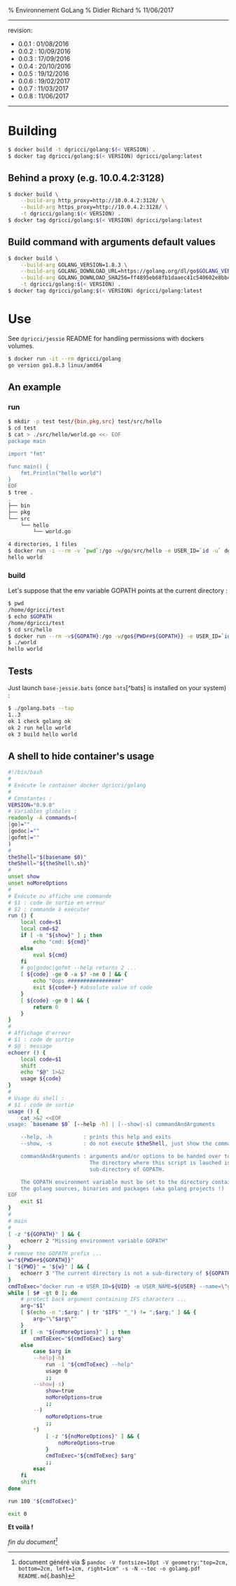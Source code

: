 % Environnement GoLang
% Didier Richard
% 11/06/2017

---

revision:
- 0.0.1 : 01/08/2016
- 0.0.2 : 10/09/2016
- 0.0.3 : 17/09/2016
- 0.0.4 : 20/10/2016
- 0.0.5 : 19/12/2016
- 0.0.6 : 19/02/2017
- 0.0.7 : 11/03/2017
- 0.0.8 : 11/06/2017

---

# Building #

```bash
$ docker build -t dgricci/golang:$(< VERSION) .
$ docker tag dgricci/golang:$(< VERSION) dgricci/golang:latest
```

## Behind a proxy (e.g. 10.0.4.2:3128) ##

```bash
$ docker build \
    --build-arg http_proxy=http://10.0.4.2:3128/ \
    --build-arg https_proxy=http://10.0.4.2:3128/ \
    -t dgricci/golang:$(< VERSION) .
$ docker tag dgricci/golang:$(< VERSION) dgricci/golang:latest
```

## Build command with arguments default values ##

```bash
$ docker build \
    --build-arg GOLANG_VERSION=1.8.3 \
    --build-arg GOLANG_DOWNLOAD_URL=https://golang.org/dl/go$GOLANG_VERSION.linux-amd64.tar.gz \
    --build-arg GOLANG_DOWNLOAD_SHA256=ff4895eb68fb1daaec41c540602e8bb4c1e8bb2f0e7017367171913fc9995ed2 \
    -t dgricci/golang:$(< VERSION) .
$ docker tag dgricci/golang:$(< VERSION) dgricci/golang:latest
```

# Use #

See `dgricci/jessie` README for handling permissions with dockers volumes.

```bash
$ docker run -it --rm dgricci/golang
go version go1.8.3 linux/amd64
```

## An example ##

### run ###

```bash
$ mkdir -p test test/{bin,pkg,src} test/src/hello
$ cd test
$ cat > ./src/hello/world.go <<- EOF
package main

import "fmt"

func main() {
    fmt.Println("hello world")
}
EOF
$ tree .
.
├── bin
├── pkg
└── src
    └── hello
        └── world.go

4 directories, 1 files
$ docker run -i --rm -v `pwd`:/go -w/go/src/hello -e USER_ID=`id -u` dgricci/golang go run world.go
hello world
```

### build ###

Let's suppose that the env variable GOPATH points at the current directory :

```bash
$ pwd
/home/dgricci/test
$ echo $GOPATH
/home/dgricci/test
$ cd src/hello
$ docker run --rm -v${GOPATH}:/go -w/go${PWD##${GOPATH}} -e USER_ID=`id -u` -e USER_NAME=`whoami` dgricci/golang go build world.go
$ ./world
hello world
```

## Tests ##

Just launch `base-jessie.bats` (once `bats`[^bats] is installed on your
system) :

```bash
$ ./golang.bats --tap
1..3
ok 1 check golang ok
ok 2 run hello world
ok 3 build hello world
```

## A shell to hide container's usage ##

```bash
#!/bin/bash
#
# Exécute le container docker dgricci/golang
#
# Constantes :
VERSION="0.9.0"
# Variables globales :
readonly -A commands=(
[go]=""
[godoc]=""
[gofmt]=""
)
#
theShell="$(basename $0)"
theShell="${theShell%.sh}"
#
unset show
unset noMoreOptions
#
# Exécute ou affiche une commande
# $1 : code de sortie en erreur
# $2 : commande à exécuter
run () {
    local code=$1
    local cmd=$2
    if [ -n "${show}" ] ; then
        echo "cmd: ${cmd}"
    else
        eval ${cmd}
    fi
    # go|godoc|gofmt --help returns 2 ...
    [ ${code} -ge 0 -a $? -ne 0 ] && {
        echo "Oops #################"
        exit ${code#-} #absolute value of code
    }
    [ ${code} -ge 0 ] && {
        return 0
    }
}
#
# Affichage d'erreur
# $1 : code de sortie
# $@ : message
echoerr () {
    local code=$1
    shift
    echo "$@" 1>&2
    usage ${code}
}
#
# Usage du shell :
# $1 : code de sortie
usage () {
    cat >&2 <<EOF
usage: `basename $0` [--help -h] | [--show|-s] commandAndArguments

    --help, -h          : prints this help and exits
    --show, -s          : do not execute $theShell, just show the command to be executed

    commandAndArguments : arguments and/or options to be handed over to ${theShell}.
                          The directory where this script is lauched is a
                          sub-directory of GOPATH.

    The GOPATH environment variable must be set to the directory containing
    the golang sources, binaries and packages (aka golang projects !)
EOF
    exit $1
}
#
# main
#
[ -z "${GOPATH}" ] && {
    echoerr 2 "Missing environment variable GOPATH"
}
# remove the GOPATH prefix ...
w="${PWD##${GOPATH}}"
[ "${PWD}" = "${w}" ] && {
    echoerr 3 "The current directory is not a sub-directory of ${GOPATH}"
}
cmdToExec="docker run -e USER_ID=${UID} -e USER_NAME=${USER} --name=\"go$$\" --rm=true -v${GOPATH}:/go -w/go${w} dgricci/golang $theShell"
while [ $# -gt 0 ]; do
    # protect back argument containing IFS characters ...
    arg="$1"
    [ $(echo -n ";$arg;" | tr "$IFS" "_") != ";$arg;" ] && {
        arg="\"$arg\""
    }
    if [ -n "${noMoreOptions}" ] ; then
        cmdToExec="${cmdToExec} $arg"
    else
        case $arg in
        --help|-h)
            run -1 "${cmdToExec} --help"
            usage 0
            ;;
        --show|-s)
            show=true
            noMoreOptions=true
            ;;
        --)
            noMoreOptions=true
            ;;
        *)
            [ -z "${noMoreOptions}" ] && {
                noMoreOptions=true
            }
            cmdToExec="${cmdToExec} $arg"
            ;;
        esac
    fi
    shift
done

run 100 "${cmdToExec}"

exit 0
```

__Et voilà !__


_fin du document[^pandoc_gen]_

[^pandoc_gen]: document généré via $ `pandoc -V fontsize=10pt -V geometry:"top=2cm, bottom=2cm, left=1cm, right=1cm" -s -N --toc -o golang.pdf README.md`{.bash}

